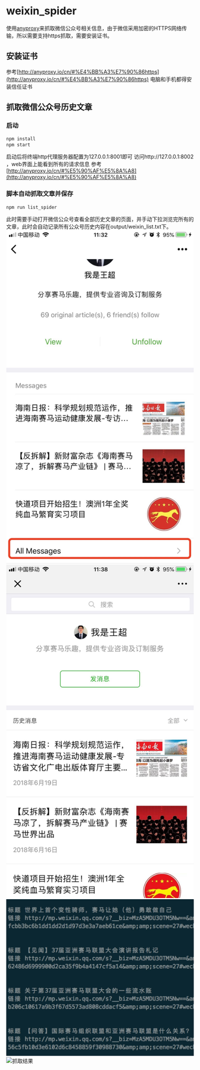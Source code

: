 # weixin_spider
使用[anyproxy](http://anyproxy.io/cn/)来抓取微信公众号相关信息，由于微信采用加密的HTTPS网络传输，所以需要支持https抓取，需要安装证书。
## 安装证书
参考[http://anyproxy.io/cn/#%E4%BB%A3%E7%90%86https](http://anyproxy.io/cn/#%E4%BB%A3%E7%90%86https)
电脑和手机都得安装信任证书
## 抓取微信公众号历史文章
### 启动

    npm install
    npm start

启动后将终端http代理服务器配置为127.0.0.1:8001即可
访问http://127.0.0.1:8002 ，web界面上能看到所有的请求信息
参考[http://anyproxy.io/cn/#%E5%90%AF%E5%8A%A8](http://anyproxy.io/cn/#%E5%90%AF%E5%8A%A8)
### 脚本自动抓取文章并保存

    npm run list_spider

此时需要手动打开微信公众号查看全部历史文章的页面，并手动下拉浏览完所有的文章，此时会自动记录所有公众号历史内容在output/weixin_list.txt下。
![进入所有文章](./asset/wangchao.jpg)
![所有文章列表页](./asset/wangchao_list.jpeg)
![抓取过程](./asset/spide_list.jpg)
![抓取结果](./asset/spide_result.png)
